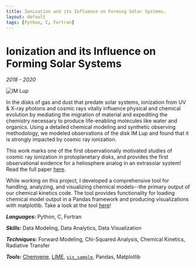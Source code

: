 ```yaml
---
title: Ionization and its Influence on Forming Solar Systems.
layout: default
tags: [Python, C, Fortran]
---
```


# Ionization and its Influence on Forming Solar Systems

*2018 - 2020*

![IM Lup](/assets/img/imlup-banner.svg)

In the disks of gas and dust that predate solar systems, ionization from UV & X-ray photons and cosmic rays vitally influence physical and chemical evolution by mediating the migration of material and expediting the chemistry necessary to produce life-enabling molecules like water and organics. Using a detailed chemical modeling and synthetic observing methodology, we modeled observations of the disk IM Lup and found that it is strongly impacted by cosmic ray ionization.

This work marks one of the first observationally motivated studies of cosmic ray ionization in protoplanetary disks, and provides the first observational evidence for a heliosphere analog in an extrasolar system! Read the full paper [here](https://drive.google.com/file/d/1Kyr2zqz8sDJ1rnp3I-ffV56JOlDTNUpL/view?usp=sharing).

While working on this project, I developed a comprehensive tool for handling, analyzing, and visualizing chemical models--the primary output of our chemical kinetics code. The tool provides functionality for loading chemical model output in a Pandas framework and producing visualizations with matplotlib. Take a look at the tool [here](https://github.com/richardseifert/Chemvene)!

***Languages:*** Python, C, Fortran

***Skills:*** Data Modeling, Data Analytics, Data Visualization

***Techniques:*** Forward Modeling, Chi-Squared Analysis, Chemical Kinetics, Radiative Transfer

***Tools:*** [Chemvene](https://github.com/richardseifert/Chemvene), [LIME](https://lime.readthedocs.io/en/v1.6.1/usermanual.html), [`vis_sample`](https://github.com/AstroChem/vis_sample), Pandas, Matplotlib
